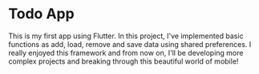 # Todo App

This is my first app using Flutter. In this project, I've implemented basic functions as add, load, remove and save data using shared preferences. I really enjoyed this framework and from now on, I'll be developing more complex projects and breaking through this beautiful world of mobile!

